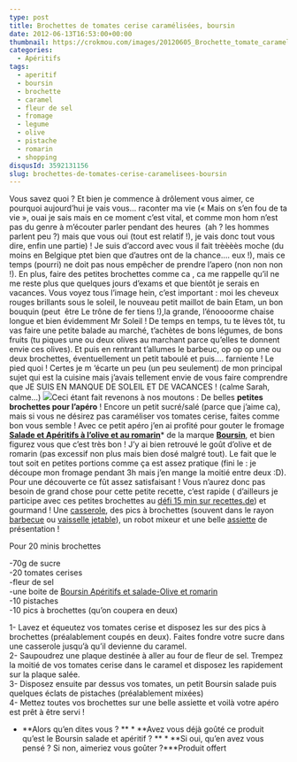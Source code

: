 ```yaml
---
type: post
title: Brochettes de tomates cerise caramélisées, boursin
date: 2012-06-13T16:53:00+00:00
thumbnail: https://crokmou.com/images/20120605_Brochette_tomate_caramel_boursin_aperitif_olive_romarin_pistache__0059.jpg
categories: 
  - Apéritifs
tags: 
  - aperitif
  - boursin
  - brochette
  - caramel
  - fleur de sel
  - fromage
  - legume
  - olive
  - pistache
  - romarin
  - shopping
disqusId: 3592131156
slug: brochettes-de-tomates-cerise-caramelisees-boursin
---
```


Vous savez quoi ? Et bien je commence à drôlement vous aimer, ce pourquoi aujourd’hui je vais vous… raconter ma vie (« Mais on s’en fou de ta vie », ouai je sais mais en ce moment c’est vital, et comme mon hom n’est pas du genre à m’écouter parler pendant des heures  (ah ? les hommes parlent peu ?) mais que vous oui (tout est relatif !), je vais donc tout vous dire, enfin une partie) ! Je suis d’accord avec vous il fait trèèèès moche (du moins en Belgique ptet bien que d’autres ont de la chance…. eux !), mais ce temps (pourri) ne doit pas nous empêcher de prendre l’apero (non non non !). En plus, faire des petites brochettes comme ca , ca me rappelle qu’il ne me reste plus que quelques jours d’exams et que bientôt je serais en vacances. Vous voyez tous l’image hein, c’est important : moi les cheveux rouges brillants sous le soleil, le nouveau petit maillot de bain Etam, un bon bouquin (peut  être Le trône de fer tiens !),la grande, l’énoooorme chaise longue et bien évidemment Mr Soleil ! De temps en temps, tu te lèves tôt, tu vas faire une petite balade au marché, t’achètes de bons légumes, de bons fruits (tu piques une ou deux olives au marchant parce qu’elles te donnent envie ces olives). Et puis en rentrant t’allumes le barbeuc, op op op une ou deux brochettes, éventuellement un petit taboulé et puis…. farniente ! Le pied quoi ! Certes je m ‘écarte un peu (un peu seulement) de mon principal sujet qui est la cuisine mais j’avais tellement envie de vous faire comprendre que JE SUIS EN MANQUE DE SOLEIL ET DE VACANCES ! (calme Sarah, calme…) [![](http://2.bp.blogspot.com/-VoZFpN93yhI/T9iwbzsO4sI/AAAAAAAACgc/_2OKv7yaoII/s200/Salade_big_olives.jpg)](http://www.boursin.be/fr/produits/boursin_salade_olives_et_romarin.cfm)Ceci étant fait revenons à nos moutons : De belles **petites brochettes pour l’apéro** ! Encore un petit sucré/salé (parce que j’aime ca), mais si vous ne désirez pas caraméliser vos tomates cerise, faites comme bon vous semble ! Avec ce petit apéro j’en ai profité pour gouter le fromage **[Salade et Apéritifs à l’olive et au romarin](http://www.boursin.be/fr/produits/boursin_salade_olives_et_romarin.cfm)*** de la marque **[Boursin](http://www.boursin.be/fr/index.cfm)**, et bien figurez vous que c’est très bon ! J’y ai bien retrouvé le goût d’olive et de romarin (pas excessif non plus mais bien dosé malgré tout). Le fait que le tout soit en petites portions comme ça est assez pratique (fini le : je découpe mon fromage pendant 3h mais j’en mange la moitié entre deux :D). Pour une découverte ce fût assez satisfaisant ! Vous n’aurez donc pas besoin de grand chose pour cette petite recette, c’est rapide ( d’ailleurs je participe avec ces petites brochettes au [défi 15 min sur recettes.de](http://recettes.de/defi-15-minutes)) et gourmand ! Une [casserole](http://www.rueducommerce.fr/m/pl/malid:115), des pics à brochettes (souvent dans le rayon [barbecue](http://www.rueducommerce.fr/m/pl/malid:6532227) ou [vaisselle jetable](http://www.rueducommerce.fr/m/pl/malid:10724452)), un robot mixeur et une belle [assiette](http://www.rueducommerce.fr/m/pl/malid:4769879) de présentation !

Pour 20 minis brochettes

-70g de sucre  
-20 tomates cerises  
-fleur de sel  
-une boite de [Boursin Apéritifs et salade-Olive et romarin](http://www.boursin.be/fr/produits/boursin_salade_olives_et_romarin.cfm)  
-10 pistaches  
-10 pics à brochettes (qu’on coupera en deux)

1- Lavez et équeutez vos tomates cerise et disposez les sur des pics à brochettes (préalablement coupés en deux). Faites fondre votre sucre dans une casserole jusqu’à qu’il devienne du caramel.  
2- Saupoudrez une plaque destinée à aller au four de fleur de sel. Trempez la moitié de vos tomates cerise dans le caramel et disposez les rapidement sur la plaque salée.  
3- Disposez ensuite par dessus vos tomates, un petit Boursin salade puis quelques éclats de pistaches (préalablement mixées)  
4- Mettez toutes vos brochettes sur une belle assiette et voilà votre apéro est prêt à être servi !

* **Alors qu’en dites vous ? ** * **Avez vous déjà goûté ce produit qu’est le Boursin salade et apéritif ? ** * **Si oui, qu’en avez vous pensé ? Si non, aimeriez vous goûter ?***Produit offert
